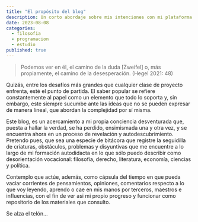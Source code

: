 ```yaml
---
title: "El propósito del blog"
description: Un corto abordaje sobre mis intenciones con mi plataforma y mi propia conciencia desventurada
date: 2023-08-08
categories:
  - filosofia
  - programacion
  - estudio
published: true
---
```


> Podemos ver en él, el camino de la duda [Zweifel] o, más propiamente, el camino de la desesperación. (Hegel 2021: 48)

Quizás, entre los desafíos más grandes que cualquier clase de proyecto enfrenta, esté el punto de partida. El saber popular se refiere constantemente al papel como un elemento que todo lo soporta y, sin embargo, este siempre sucumbe ante las ideas que no se pueden expresar de manera lineal, que abordan la complejidad por sí misma.

Este blog, es un acercamiento a mi propia conciencia desventurada que, puesta a hallar la verdad, se ha perdido, ensimismada una y otra vez, y se encuentra ahora en un proceso de revelación y autodescubrimiento. Pretendo pues, que sea una especie de bitácora que registre la seguidilla de criaturas, obstáculos, problemas y disyuntivas que me encuentre a lo largo de mi formación autodidacta en lo que sólo puedo describir como desorientación vocacional: filosofía, derecho, literatura, economía, ciencias y política.

Contemplo que actúe, además, como cápsula del tiempo en que pueda vaciar corrientes de pensamientos, opiniones, comentarios respecto a lo que voy leyendo, aprendo o cae en mis manos por terceros, maestros e influencias, con el fin de ver asi mi propio progreso y funcionar como repositorio de los materiales que consulto.

Se alza el telón…
